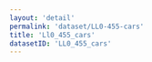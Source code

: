 ```yaml
---
layout: 'detail'
permalink: 'dataset/LL0-455-cars'
title: 'Ll0_455_cars'
datasetID: 'LL0_455_cars'
---
```


